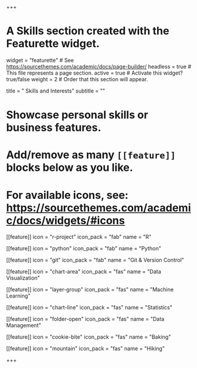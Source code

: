 +++
# A Skills section created with the Featurette widget.
widget = "featurette"  # See https://sourcethemes.com/academic/docs/page-builder/
headless = true  # This file represents a page section.
active = true  # Activate this widget? true/false
weight = 2  # Order that this section will appear.

title = " Skills and Interests"
subtitle = ""

# Showcase personal skills or business features.
# 
# Add/remove as many `[[feature]]` blocks below as you like.
# 
# For available icons, see: https://sourcethemes.com/academic/docs/widgets/#icons

[[feature]]
  icon = "r-project"
  icon_pack = "fab"
  name = "R"
  
[[feature]]
  icon = "python"
  icon_pack = "fab"
  name = "Python"

[[feature]]
  icon = "git"
  icon_pack = "fab"
  name = "Git & Version Control"
  
[[feature]]
  icon = "chart-area"
  icon_pack = "fas"
  name = "Data Visualization"

[[feature]]
  icon = "layer-group"
  icon_pack = "fas"
  name = "Machine Learning"
  
[[feature]]
  icon = "chart-line"
  icon_pack = "fas"
  name = "Statistics"
  
[[feature]]
  icon = "folder-open"
  icon_pack = "fas"
  name = "Data Management"

[[feature]]
  icon = "cookie-bite"
  icon_pack = "fas"
  name = "Baking"

[[feature]]
  icon = "mountain"
  icon_pack = "fas"
  name = "Hiking"

+++
